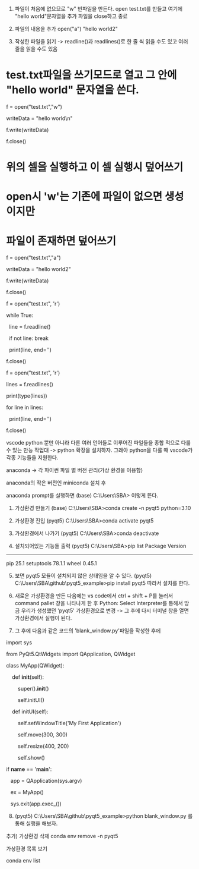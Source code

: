 1. 파일이 처음에 없으므로 "w" 빈파일을 만든다. open
test.txt를 만들고 여기에
"hello world"문자열을 추가
파일을 close하고 종료

2. 파일의 내용을 추가 open("a")
"hello world2"

3. 작성한 파일을 읽기 -> readline()과 readlines()로 한 줄 씩 읽을 수도 있고 여러 줄을 읽을 수도 있음


# test.txt파일을 쓰기모드로 열고 그 안에 "hello world" 문자열을 쓴다.

f = open("test.txt","w")

writeData = "hello world\n"

f.write(writeData)

f.close()

# 위의 셀을 실행하고 이 셀 실행시 덮어쓰기

# open시 'w'는 기존에 파일이 없으면 생성이지만

# 파일이 존재하면 덮어쓰기

f = open("test.txt","a")

writeData = "hello world2"

f.write(writeData)

f.close()



f = open("test.txt", 'r')

while True:

  line = f.readline()

  if not line: break

  print(line, end='')

f.close()




f = open("test.txt", 'r')

lines = f.readlines()

  

print(type(lines))

  

for line in lines:

  print(line, end='')

f.close()



vscode python 뿐만 아니라 다른 여러 언어들로 이루어진 파일들을 종합 적으로 다룰 수 있는 만능 작업대
-> python 확장을 설치하자. 그래야 python을 다룰 때 vscode가 각종 기능들을 지원한다.

anaconda -> 각 파이썬 파일 별 버전 관리(가상 환경을 이용함)


anaconda의 작은 버전인 miniconda 설치 후

anaconda prompt를 실행하면
(base) C:\Users\SBA>
이렇게 뜬다.

1. 가상환경 만들기
(base) C:\Users\SBA>conda create -n pyqt5 python=3.10

2. 가상환경 진입
(pyqt5) C:\Users\SBA>conda activate pyqt5

3. 가상환경에서 나가기
(pyqt5) C:\Users\SBA>conda deactivate

4. 설치되어있는 기능들 출력
(pyqt5) C:\Users\SBA>pip list
Package    Version
---------- -------
pip        25.1
setuptools 78.1.1
wheel      0.45.1

5. 보면 pyqt5 모듈이 설치되지 않은 상태임을 알 수 있다.
(pyqt5) C:\Users\SBA\github\pyqt5_example>pip install pyqt5
따라서 설치를 한다.


6. 새로운 가상환경을 만든 다음에는
vs code에서 ctrl + shift + P를 눌러서 command pallet 창을 나타나게 한 후 
Python: Select Interpreter를 통해서 방금 우리가 생성했던 'pyqt5' 가상환경으로 변경
-> 그 후에 다시 터미널 창을 열면 가상환경에서 실행이 된다.

7. 그 후에 다음과 같은 코드의 'blank_window.py'파일을 작성한 후에

import sys

from PyQt5.QtWidgets import QApplication, QWidget

  
  

class MyApp(QWidget):

  

    def __init__(self):

        super().__init__()

        self.initUI()

  

    def initUI(self):

        self.setWindowTitle('My First Application')

        self.move(300, 300)

        self.resize(400, 200)

        self.show()

  
  

if __name__ == '__main__':

   app = QApplication(sys.argv)

   ex = MyApp()

   sys.exit(app.exec_())

8. (pyqt5) C:\Users\SBA\github\pyqt5_example>python blank_window.py
를 통해 실행을 해보자.

추가) 가상환경 삭제
conda env remove -n pyqt5

가상환경 목록 보기

conda env list
